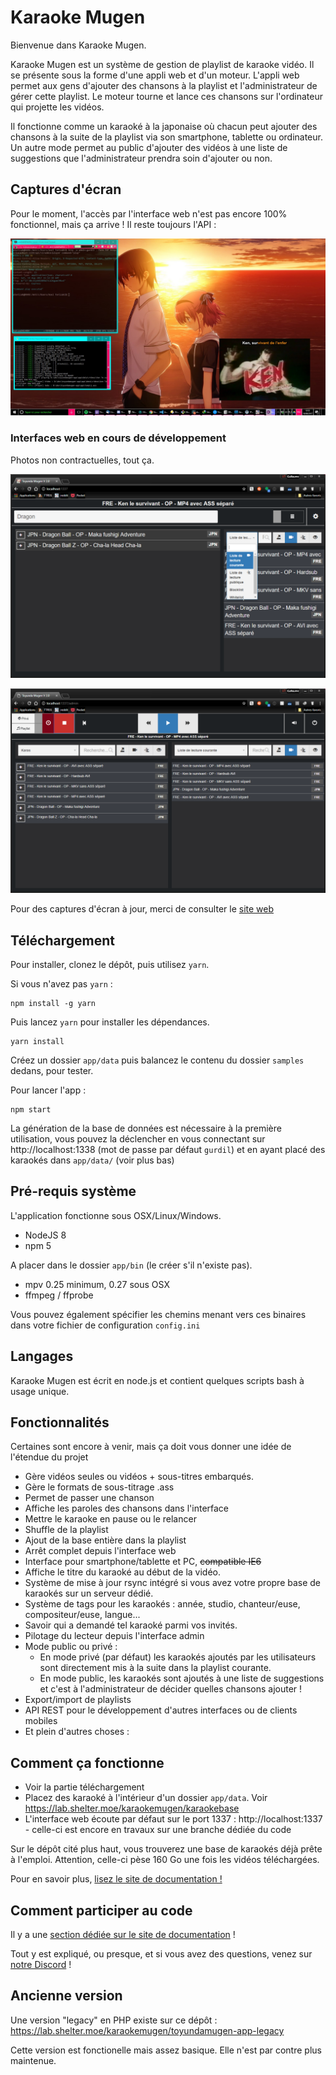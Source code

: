 # Karaoke Mugen

Bienvenue dans Karaoke Mugen. 

Karaoke Mugen est un système de gestion de playlist de karaoke vidéo. Il se présente sous la forme d'une appli web et d'un moteur. L'appli web permet aux gens d'ajouter des chansons à la playlist et l'administrateur de gérer cette playlist. Le moteur tourne et lance ces chansons sur l'ordinateur qui projette les vidéos.

Il fonctionne comme un karaoké à la japonaise où chacun peut ajouter des chansons à la suite de la playlist via son smartphone, tablette ou ordinateur. Un autre mode permet au public d'ajouter des vidéos à une liste de suggestions que l'administrateur prendra soin d'ajouter ou non.

## Captures d'écran

Pour le moment, l'accès par l'interface web n'est pas encore 100% fonctionnel, mais ça arrive ! Il reste toujours l'API :

![](docs/sample.jpg)

### Interfaces web en cours de développement

Photos non contractuelles, tout ça.

![](docs/sample_web_user.png)

![](docs/sample_web_admin.png)

Pour des captures d'écran à jour, merci de consulter le [site web](http://mugen.karaokes.moe)

## Téléchargement

Pour installer, clonez le dépôt, puis utilisez `yarn`. 

Si vous n'avez pas `yarn` :

```
npm install -g yarn
```

Puis lancez `yarn` pour installer les dépendances.

```
yarn install
```

Créez un dossier `app/data` puis balancez le contenu du dossier `samples` dedans, pour tester.

Pour lancer l'app :

```
npm start
```

La génération de la base de données est nécessaire à la première utilisation, vous pouvez la déclencher en vous connectant sur http://localhost:1338 (mot de passe par défaut `gurdil`) et en ayant placé des karaokés dans `app/data/` (voir plus bas)

## Pré-requis système

L'application fonctionne sous OSX/Linux/Windows.

* NodeJS 8
* npm 5

A placer dans le dossier `app/bin` (le créer s'il n'existe pas). 

* mpv 0.25 minimum, 0.27 sous OSX
* ffmpeg / ffprobe

Vous pouvez également spécifier les chemins menant vers ces binaires dans votre fichier de configuration `config.ini`
    
## Langages

Karaoke Mugen est écrit en node.js et contient quelques scripts bash à usage unique.

## Fonctionnalités

Certaines sont encore à venir, mais ça doit vous donner une idée de l'étendue du projet

- Gère vidéos seules ou vidéos + sous-titres embarqués.
- Gère le formats de sous-titrage .ass 
- Permet de passer une chanson
- Affiche les paroles des chansons dans l'interface
- Mettre le karaoke en pause ou le relancer
- Shuffle de la playlist
- Ajout de la base entière dans la playlist
- Arrêt complet depuis l'interface web
- Interface pour smartphone/tablette et PC, ~~compatible IE6~~
- Affiche le titre du karaoké au début de la vidéo.
- Système de mise à jour rsync intégré si vous avez votre propre base de karaokés sur un serveur dédié.
- Système de tags pour les karaokés : année, studio, chanteur/euse, compositeur/euse, langue...
- Savoir qui a demandé tel karaoké parmi vos invités.
- Pilotage du lecteur depuis l'interface admin 
- Mode public ou privé :
   - En mode privé (par défaut) les karaokés ajoutés par les utilisateurs sont directement mis à la suite dans la playlist courante.
   - En mode public, les karaokés sont ajoutés à une liste de suggestions et c'est à l'administrateur de décider quelles chansons ajouter !
- Export/import de playlists
- API REST pour le développement d'autres interfaces ou de clients mobiles
- Et plein d'autres choses : 

## Comment ça fonctionne

* Voir la partie téléchargement
* Placez des karaoké à l'intérieur d'un dossier `app/data`. Voir https://lab.shelter.moe/karaokemugen/karaokebase 
* L'interface web écoute par défaut sur le port 1337 : http://localhost:1337 - celle-ci est encore en travaux sur une branche dédiée du code

Sur le dépôt cité plus haut, vous trouverez une base de karaokés déjà prête à l'emploi. Attention, celle-ci pèse 160 Go une fois les vidéos téléchargées.

Pour en savoir plus, [lisez le site de documentation !](http://mugen.karaokes.moe/docs/)

## Comment participer au code

Il y a une [section dédiée sur le site de documentation](http://mugen.karaokes.moe/docs/dev-guide/code/) !

Tout y est expliqué, ou presque, et si vous avez des questions, venez sur [notre Discord](https://discord.gg/a8dMYek) !

## Ancienne version

Une version "legacy" en PHP existe sur ce dépôt :
https://lab.shelter.moe/karaokemugen/toyundamugen-app-legacy

Cette version est fonctionelle mais assez basique. Elle n'est par contre plus maintenue.
